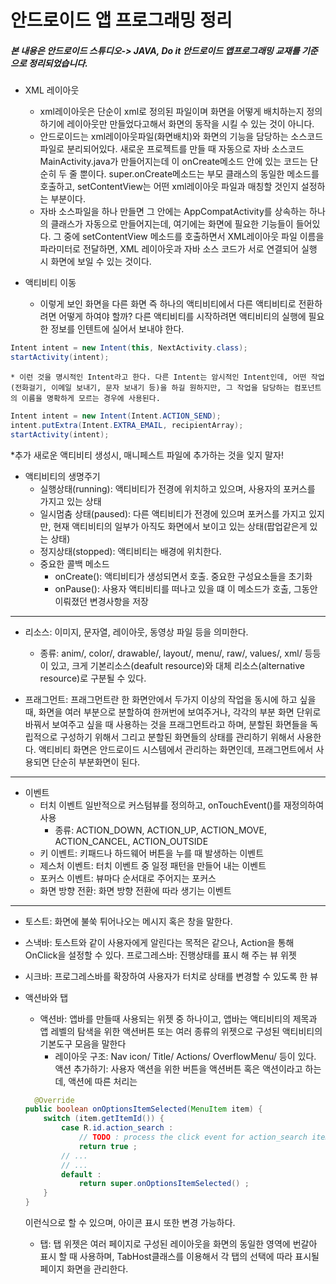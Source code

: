 안드로이드 앱 프로그래밍 정리
====

##### 본 내용은 안드로이드 스튜디오-> JAVA, Do it 안드로이드 앱프로그래밍 교재를 기준으로 정리되었습니다.

* XML 레이아웃
    * xml레이아웃은 단순이 xml로 정의된 파일이며 화면을 어떻게 배치하는지 정의하기에 레이아웃만 만들었다고해서 화면의 동작을 시킬 수 있는 것이 아니다.
    * 안드로이드는 xml레이아웃파일(화면배치)와 화면의 기능을 담당하는 소스코드 파일로 분리되어있다. 새로운 프로젝트를 만들 때 자동으로 자바 소스코드 MainActivity.java가 만들어지는데 이 onCreate메소드 안에 있는 코드는 단순히 두 줄 뿐이다. super.onCreate메소드는 부모 클래스의 동일한 메소드를 호출하고, setContentView는 어떤 xml레이아웃 파일과 매칭할 것인지 설정하는 부분이다. 
    * 자바 소스파일을 하나 만들면 그 안에는 AppCompatActivity를 상속하는 하나의 클래스가 자동으로 만들어지는데, 여기에는 화면에 필요한 기능들이 들어있다. 그 중에 setContentView 메소드를 호출하면서 XML레이아웃 파일 이름을 파라미터로 전달하면, XML 레이아웃과 자바 소스 코드가 서로 연결되어 실행 시 화면에 보일 수 있는 것이다. 

* 액티비티 이동
    * 이렇게 보인 화면을 다른 화면 즉 하나의 액티비티에서 다른 액티비티로 전환하려면 어떻게 하여야 할까? 다른 액티비티를 시작하려면 액티비티의 실행에 필요한 정보를 인텐트에 실어서 보내야 한다.
```java
Intent intent = new Intent(this, NextActivity.class);
startActivity(intent);
```
   
    * 이런 것을 명시적인 Intent라고 한다. 다른 Intent는 암시적인 Intent인데, 어떤 작업(전화걸기, 이메일 보내기, 문자 보내기 등)을 하길 원하지만, 그 작업을 담당하는 컴포넌트의 이름을 명확하게 모르는 경우에 사용된다.
  
  ```java
Intent intent = new Intent(Intent.ACTION_SEND);
intent.putExtra(Intent.EXTRA_EMAIL, recipientArray);
startActivity(intent);
```

*추가 새로운 액티비티 생성시, 매니페스트 파일에 추가하는 것을 잊지 말자!

* 액티비티의 생명주기
    * 실행상태(running): 액티비티가 전경에 위치하고 있으며, 사용자의 포커스를 가지고 있는 상태
    * 일시멈춤 상태(paused): 다른 액티비티가 전경에 있으며 포커스를 가지고 있지만, 현재 액티비티의 일부가 아직도 화면에서 보이고 있는 상태(팝업같은게 있는 상태)
    * 정지상태(stopped): 액티비티는 배경에 위치한다.
    * 중요한 콜백 메소드
        * onCreate(): 액티비티가 생성되면서 호출. 중요한 구성요소들을 초기화
        * onPause(): 사용자 액티비티를 떠나고 있을 떄 이 메소드가 호출, 그동안 이뤄졌던 변경사항을 저장

-----------------------

* 리소스: 이미지, 문자열, 레이아웃, 동영상 파일 등을 의미한다. 
    * 종류: anim/, color/, drawable/, layout/, menu/, raw/, values/, xml/ 등등이 있고, 크게 기본리소스(deafult resource)와 대체 리소스(alternative resource)로 구분될 수 있다.


* 프래그먼트: 프래그먼트란 한 화면안에서 두가지 이상의 작업을 동시에 하고 싶을 때, 화면을 여러 부분으로 분할하여 한꺼번에 보여주거나, 각각의 부분 화면 단위로 바꿔서 보여주고 싶을 때 사용하는 것을 프래그먼트라고 하며, 분할된 화면들을 독립적으로 구성하기 위해서 그리고 분할된 화면들의 상태를 관리하기 위해서 사용한다. 액티비티 화면은 안드로이드 시스템에서 관리하는 화면인데, 프래그먼트에서 사용되면 단순히 부분화면이 된다.

----------------------

* 이벤트
    * 터치 이벤트
    일반적으로 커스텀뷰를 정의하고, onTouchEvent()를 재정의하여 사용
        * 종류: ACTION_DOWN, ACTION_UP, ACTION_MOVE, ACTION_CANCEL, ACTION_OUTSIDE
    * 키 이벤트: 키패드나 하드웨어 버튼을 누를 때 발생하는 이벤트
    * 제스처 이벤트: 터치 이벤트 중 일정 패턴을 만들어 내는 이벤트
    * 포커스 이벤트: 뷰마다 순서대로 주어지는 포커스
    * 화면 방향 전환: 화면 방향 전환에 따라 생기는 이벤트

------------------------


* 토스트: 화면에 불쑥 튀어나오는 메시지 혹은 창을 말한다.
* 스낵바: 토스트와 같이 사용자에게 알린다는 목적은 같으나, Action을 통해 OnClick을 설정할 수 있다.
프로그레스바: 진행상태를 표시 해 주는 뷰 위젯
* 시크바: 프로그레스바를 확장하여 사용자가 터치로 상태를 변경할 수 있도록 한 뷰

* 액션바와 탭
    * 액션바: 앱바를 만들때 사용되는 위젯 중 하나이고, 앱바는 액티비티의 제목과 앱 레벨의 탐색을 위한 액션버튼 또는 여러 종류의 위젯으로 구성된 액티비티의 기본도구 모음을 말한다
        * 레이아웃 구조: Nav icon/ Title/ Actions/ OverflowMenu/ 등이 있다.
    액션 추가하기: 사용자 액션을 위한 버튼을 액션버튼 혹은 액션이라고 하는데, 액션에 따른 처리는 
    ```java
      @Override
    public boolean onOptionsItemSelected(MenuItem item) {
        switch (item.getItemId()) {
            case R.id.action_search :
                // TODO : process the click event for action_search item.
                return true ;
            // ...
            // ...
            default :
                return super.onOptionsItemSelected() ;
        }
    }
    ```
    이런식으로 할 수 있으며, 아이콘 표시 또한 변경 가능하다.
    * 탭: 탭 위젯은 여러 페이지로 구성된 레이아웃을 화면의 동일한 영역에 번갈아 표시 할 때 사용하며, TabHost클래스를 이용해서 각 탭의 선택에 따라 표시될 페이지 화면을 관리한다.